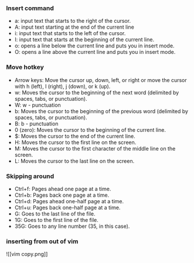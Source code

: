 ### Insert command
-  a: input text that starts to the right of the cursor. 
- A: input text starting at the end of the current line
- i: input text that starts to the left of the cursor. 
- I: input text that starts at the beginning of the current line. 
- o: opens a line below the current line and puts you in insert mode. 
- O: opens a line above the current line and puts you in insert mode.

### Move hotkey
- Arrow keys: Move the cursor up, down, left, or right or move the cursor with h (left), l (right), j (down), or k (up). 
- w: Moves the cursor to the beginning of the next word (delimited by spaces, tabs, or punctuation). 
- W: w - punctuation
- b: Moves the cursor to the beginning of the previous word (delimited by spaces, tabs, or punctuation). 
- B: b - punctuation
- 0 (zero): Moves the cursor to the beginning of the current line.
- $: Moves the cursor to the end of the current line. 
- H: Moves the cursor to the first line on the screen. 
- M: Moves the cursor to the first character of the middle line on the screen. 
- L: Moves the cursor to the last line on the screen.

### Skipping around
- Ctrl+f: Pages ahead one page at a time. 
- Ctrl+b: Pages back one page at a time. 
- Ctrl+d: Pages ahead one-half page at a time. 
- Ctrl+u: Pages back one-half page at a time. 
- G: Goes to the last line of the file. 
- 1G: Goes to the first line of the file. 
- 35G: Goes to any line number (35, in this case).

### inserting from out of vim
![[vim copy.png]]

